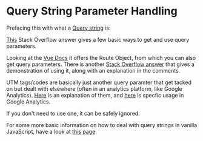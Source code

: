# Query String Parameter Handling
Prefacing this with what a [Query string](https://en.wikipedia.org/wiki/Query_string) is:

[This](https://stackoverflow.com/questions/901115/how-can-i-get-query-string-values-in-javascript) Stack Overflow answer gives a few basic ways to get and use query parameters.

Looking at the [Vue Docs](https://router.vuejs.org/api/#the-route-object) it offers the Route Object, from which you can also get query parameters. There is another [Stack Overflow answer](https://stackoverflow.com/a/43961260/4922810) that gives a demonstration of using it, along with an explanation in the comments.

UTM tags/codes are basically just another query paramter that get tacked on but dealt with elsewhere (often in an analytics platform, like Google Analytics). [Here](https://buffer.com/library/utm-guide) is an explanation of them, and [here](https://support.google.com/analytics/answer/1033867?hl=en) is specfic usage in Google Analytics.

If you don't need to use one, it can be safely ignored. 

For some more basic information on how to deal with query strings in vanilla JavaScript, have a look at [this page](https://raddevon.com/articles/how-to-access-query-parameters-in-javascript/).

